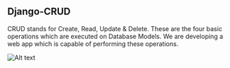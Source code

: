 ## Django-CRUD
CRUD stands for Create, Read, Update & Delete. These are the four basic operations which are executed on Database Models. We are developing a web app which is capable of performing these operations.

![Alt text](https://drive.google.com/drive/u/0/my-drive "a title")
